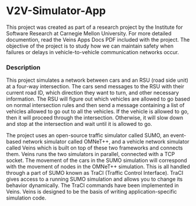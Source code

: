 # V2V-Simulator-App

This project was created as part of a research project by the Institute for Software Research at Carnegie Mellon University. For more detailed documention, read the Veins Apps Docs PDF included with the project. The objective of the project is to study how we can maintain safety when failures or delays in vehicle-to-vehicle communication networks occur.  

### Description ###
This project simulates a network between cars and an RSU (road side unit) at a four-way intersection. The cars send messages to the RSU with their current road ID, which direction they want to turn, and other necessary information. The RSU will figure out which vehicles are allowed to go based on normal intersection rules and then send a message containing a list of vehicles allowed to go out to all the vehicles. If the vehicle is allowed to go, then it will proceed through the intersection. Otherwise, it will slow down and stop at the intersection and wait until it is allowed to go. 

The project uses an open-source traffic simulator called SUMO, an event-based network simulator called OMNeT++, and a vehicle  network simulator called Veins which is built on top of these two frameworks and connects them. Veins runs the two simulators in parallel, connected with a TCP socket. The movement of the cars in the SUMO simulation will correspond with the movement of nodes in the OMNeT++ simulation. This is all handled through a part of SUMO known as TraCI (Traffic Control Interface). TraCI gives access to a running SUMO simulation and allows you to change its behavior dynamically. The TraCI commands have been implemented in Veins. Veins is designed to be the basis of writing application-specific simulation code.

